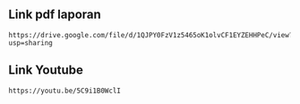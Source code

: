 ## Link pdf laporan
```
https://drive.google.com/file/d/1QJPY0FzV1z5465oK1olvCF1EYZEHHPeC/view?usp=sharing
```

## Link Youtube
```
https://youtu.be/5C9i1B0WclI
```
